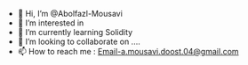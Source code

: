 - 👋 Hi, I’m @Abolfazl-Mousavi
- 👀 I’m interested in <coding/>
- 🌱 I’m currently learning  Solidity
- 💞️ I’m looking to collaborate on ....
- 📫 How to reach me :
      Email-a.mousavi.doost.04@gmail.com

<!---
Abolfazl-Mousavi/Abolfazl-Mousavi is a ✨ special ✨ repository because its `README.md` (this file) appears on your GitHub profile.
You can click the Preview link to take a look at your changes.
--->
